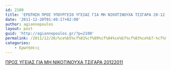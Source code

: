 ```yaml
---
id: 2100
title: 'ΕΡΩΤΗΣΗ ΠΡΟΣ ΥΠΟΥΡΓΕΙΟ ΥΓΕΙΑΣ ΓΙΑ ΜΗ ΝΙΚΟΤΙΝΟΥΧΑ ΤΣΙΓΑΡΑ 20-12-2011'
date: '2011-12-20T01:40:17+02:00'
author: agiannopoulos
layout: post
guid: 'http://agiannopoulos.gr/?p=2100'
permalink: /2011/12/20/%ce%b5%cf%81%cf%89%cf%84%ce%b7%cf%83%ce%b7-%cf%80%cf%81%ce%bf%cf%83-%cf%85%cf%80%ce%bf%cf%85%cf%81%ce%b3%ce%b5%ce%b9%ce%bf-%cf%85%ce%b3%ce%b5%ce%b9%ce%b1%cf%83-%ce%b3%ce%b9%ce%b1-%ce%bc%ce%b7-%ce%bd/
categories:
    - Ερωτήσεις
---
```


[ΠΡΟΣ ΥΓΕΙΑΣ ΓΙΑ ΜΗ ΝΙΚΟΤΙΝΟΥΧΑ ΤΣΙΓΑΡΑ 20122011](http://agiannopoulos.gr/2011/12/20/%ce%b5%cf%81%cf%89%cf%84%ce%b7%cf%83%ce%b7-%cf%80%cf%81%ce%bf%cf%83-%cf%85%cf%80%ce%bf%cf%85%cf%81%ce%b3%ce%b5%ce%b9%ce%bf-%cf%85%ce%b3%ce%b5%ce%b9%ce%b1%cf%83-%ce%b3%ce%b9%ce%b1-%ce%bc%ce%b7-%ce%bd/%cf%80%cf%81%ce%bf%cf%83-%cf%85%ce%b3%ce%b5%ce%b9%ce%b1%cf%83-%ce%b3%ce%b9%ce%b1-%ce%bc%ce%b7-%ce%bd%ce%b9%ce%ba%ce%bf%cf%84%ce%b9%ce%bd%ce%bf%cf%85%cf%87%ce%b1-%cf%84%cf%83%ce%b9%ce%b3%ce%b1%cf%81/)